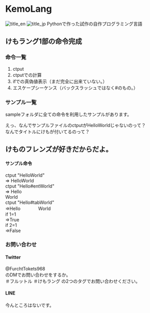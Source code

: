 # KemoLang
![title_en](https://download2260.mediafire.com/h5eb58gtfkig/6kdxgc9z7ge2xhl/title_en_transparent.png)
![title_jp](https://download849.mediafire.com/w1wbqs13mo4g/d7ctndtwnqwv3kv/title_jp_transparent.png)
Pythonで作った試作の自作プログラミング言語
## けもラング1部の命令完成
### 命令一覧

1. ctput
2. ctputでの計算
3. ifでの真偽値表示（まだ完全に出来ていない。）
4. エスケープシーケンス（バックスラッシュではなく#のもの。）

### サンプル一覧

sampleフォルダに全ての命令を利用したサンプルがあります。<br>

えっ、なんでサンプルファイルのctputがHelloWorldじゃないのって？<br>
なんでタイトルにけもが付いてるのって？

## けものフレンズが好きだからだよ。

#### サンプル命令
ctput "HelloWorld"<br>
=> HelloWorld<br>
ctput "Hello#entWorld"<br>
=> Hello<br>
World<br>
ctput "Hello#tabWorld"<br>
=>Hello　　　　World<br>
if 1=1<br>
=>True<br>
if 2=1<br>
=>False

### お問い合わせ
#### Twitter
@FurchtTokets968<br>
のDMでお問い合わせをするか。<br>
＃フルットル ＃けもラング の2つのタグでお問い合わせください。
#### LINE
今んところはないです。
